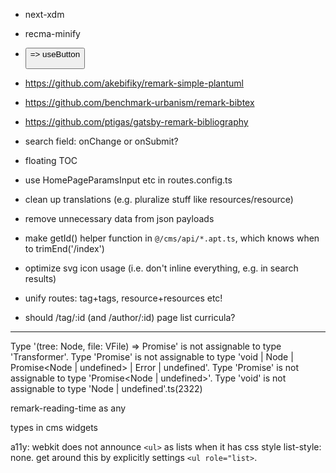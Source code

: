 - next-xdm
- recma-minify

- <button> => useButton

- https://github.com/akebifiky/remark-simple-plantuml
- https://github.com/benchmark-urbanism/remark-bibtex
- https://github.com/ptigas/gatsby-remark-bibliography

- search field: onChange or onSubmit?

- floating TOC

- use HomePageParamsInput etc in routes.config.ts

- clean up translations (e.g. pluralize stuff like resources/resource)

- remove unnecessary data from json payloads

- make getId() helper function in `@/cms/api/*.apt.ts`, which knows when to
  trimEnd('/index')

- optimize svg icon usage (i.e. don't inline everything, e.g. in search results)

- unify routes: tag+tags, resource+resources etc!

- should /tag/:id (and /author/:id) page list curricula?

---

Type '(tree: Node, file: VFile) => Promise<void>' is not assignable to type
'Transformer'. Type 'Promise<void>' is not assignable to type 'void | Node |
Promise<Node | undefined> | Error | undefined'. Type 'Promise<void>' is not
assignable to type 'Promise<Node | undefined>'. Type 'void' is not assignable to
type 'Node | undefined'.ts(2322)

remark-reading-time as any

types in cms widgets

a11y: webkit does not announce `<ul>` as lists when it has css style list-style:
none. get around this by explicitly settings `<ul role="list>`.
